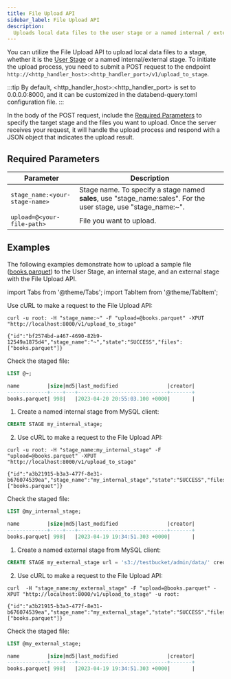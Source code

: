 ```yaml
---
title: File Upload API
sidebar_label: File Upload API
description:
  Uploads local data files to the user stage or a named internal / external stage.
---
```


You can utilize the File Upload API to upload local data files to a stage, whether it is the [User Stage](../../14-sql-commands/00-ddl/40-stage/index.md#user-stage) or a named internal/external stage. To initiate the upload process, you need to submit a POST request to the endpoint `http://<http_handler_host>:<http_handler_port>/v1/upload_to_stage`.

:::tip
By default, <http_handler_host>:<http_handler_port> is set to 0.0.0.0:8000, and it can be customized in the databend-query.toml configuration file.
:::

In the body of the POST request, include the [Required Parameters](#required-parameters) to specify the target stage and the files you want to upload. Once the server receives your request, it will handle the upload process and respond with a JSON object that indicates the upload result.

## Required Parameters

| Parameter  | Description |
| ----------- | ----------- |
| `stage_name:<your-stage-name>`  | Stage name. To specify a stage named **sales**, use "stage_name:sales". For the user stage, use "stage_name:~". |
| `upload=@<your-file-path>`  | File you want to upload.|

## Examples

The following examples demonstrate how to upload a sample file ([books.parquet](https://datafuse-1253727613.cos.ap-hongkong.myqcloud.com/data/books.parquet)) to the User Stage, an internal stage, and an external stage with the File Upload API.

import Tabs from '@theme/Tabs';
import TabItem from '@theme/TabItem';

<Tabs groupId="operating-systems">

<TabItem value="user" label="Upload to User Stage">

Use cURL to make a request to the File Upload API:

```shell title='Put books.parquet to stage'
curl -u root: -H "stage_name:~" -F "upload=@books.parquet" -XPUT "http://localhost:8000/v1/upload_to_stage"
```

```shell title='Response'
{"id":"bf2574bd-a467-4690-82b9-12549a1875d4","stage_name":"~","state":"SUCCESS","files":["books.parquet"]}
```

Check the staged file:
```sql
LIST @~;

name         |size|md5|last_modified                |creator|
-------------+----+---+-----------------------------+-------+
books.parquet| 998|   |2023-04-20 20:55:03.100 +0000|       |
```
</TabItem>

<TabItem value="internal" label="Upload to Internal Stage">

1. Create a named internal stage from MySQL client:
```sql
CREATE STAGE my_internal_stage;
```
2. Use cURL to make a request to the File Upload API:

```shell title='Put books.parquet to stage'
curl -u root: -H "stage_name:my_internal_stage" -F "upload=@books.parquet" -XPUT "http://localhost:8000/v1/upload_to_stage"
```

```shell title='Response'
{"id":"a3b21915-b3a3-477f-8e31-b676074539ea","stage_name":"my_internal_stage","state":"SUCCESS","files":["books.parquet"]}
```

Check the staged file:
```sql
LIST @my_internal_stage;

name         |size|md5|last_modified                |creator|
-------------+----+---+-----------------------------+-------+
books.parquet| 998|   |2023-04-19 19:34:51.303 +0000|       |
```
</TabItem>
<TabItem value="external" label="Upload to External Stage">

1. Create a named external stage from MySQL client:
```sql
CREATE STAGE my_external_stage url = 's3://testbucket/admin/data/' credentials=(aws_key_id='minioadmin' aws_secret_key='minioadmin');
```
2. Use cURL to make a request to the File Upload API:

```shell title='Put books.parquet to stage'
curl  -H "stage_name:my_external_stage" -F "upload=@books.parquet" -XPUT "http://localhost:8000/v1/upload_to_stage" -u root:
```

```shell title='Response'
{"id":"a3b21915-b3a3-477f-8e31-b676074539ea","stage_name":"my_external_stage","state":"SUCCESS","files":["books.parquet"]}
```

Check the staged file:
```sql
LIST @my_external_stage;

name         |size|md5|last_modified                |creator|
-------------+----+---+-----------------------------+-------+
books.parquet| 998|   |2023-04-19 19:34:51.303 +0000|       |
```
</TabItem>
</Tabs>